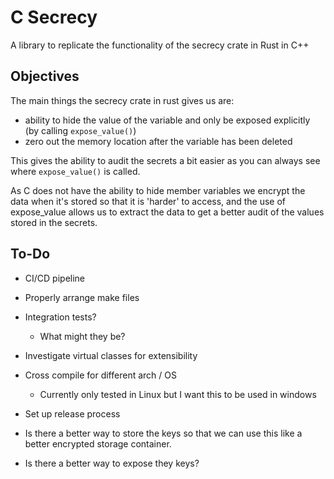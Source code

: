# C Secrecy

A library to replicate the functionality of the secrecy crate in Rust in C++

## Objectives

The main things the secrecy crate in rust gives us are:
* ability to hide the value of the variable and only be exposed explicitly (by calling `expose_value()`)
* zero out the memory location after the variable has been deleted

This gives the ability to audit the secrets a bit easier as you can always see where `expose_value()` is called.

As C does not have the ability to hide member variables we encrypt the data when it's stored so that it is 'harder' to access, and the use of expose_value allows us to extract the data to get a better audit of the values stored in the secrets.

## To-Do

* CI/CD pipeline
* Properly arrange make files
* Integration tests?
  * What might they be?
* Investigate virtual classes for extensibility
* Cross compile for different arch / OS
  * Currently only tested in Linux but I want this to be used in windows
* Set up release process

* Is there a better way to store the keys so that we can use this like a better encrypted storage container.
* Is there a better way to expose they keys?